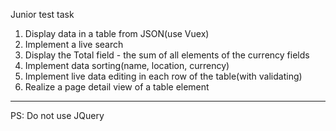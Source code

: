 
Junior test task

1. Display data in a table from JSON(use Vuex)
2. Implement a live search
3. Display the Total field - the sum of all elements of the currency fields
4. Implement data sorting(name, location, currency)
5. Implement live data editing in each row of the table(with validating)
6. Realize a page detail view of a table element

---
PS: Do not use JQuery